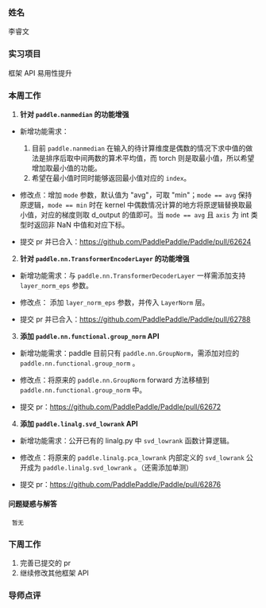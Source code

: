 ### 姓名

李睿文

### 实习项目

框架 API 易用性提升

### 本周工作

1. **针对 `paddle.nanmedian` 的功能增强**

- 新增功能需求：
     1. 目前 `paddle.nanmedian` 在输入的待计算维度是偶数的情况下求中值的做法是排序后取中间两数的算术平均值，而 torch 则是取最小值，所以希望增加取最小值的功能。
     2. 希望在最小值时同时能够返回最小值对应的 `index`。

- 修改点：增加 `mode` 参数，默认值为 "avg"，可取 "min"；`mode == avg` 保持原逻辑，`mode == min` 时在 kernel 中偶数情况计算的地方将原逻辑替换取最小值，对应的梯度则取 d_output 的值即可。当 `mode == avg` 且 `axis` 为 int 类型时返回非 NaN 中值和对应下标。

- 提交 pr 并已合入：https://github.com/PaddlePaddle/Paddle/pull/62624

2. **针对 `paddle.nn.TransformerEncoderLayer` 的功能增强**

- 新增功能需求：与 `paddle.nn.TransformerDecoderLayer` 一样需添加支持 `layer_norm_eps` 参数。

- 修改点： 添加 `layer_norm_eps` 参数，并传入 `LayerNorm` 层。

- 提交 pr 并已合入：https://github.com/PaddlePaddle/Paddle/pull/62788

3. **添加 `paddle.nn.functional.group_norm` API**

- 新增功能需求：paddle 目前只有 `paddle.nn.GroupNorm`，需添加对应的 `paddle.nn.functional.group_norm` 。

- 修改点：将原来的 `paddle.nn.GroupNorm` forward 方法移植到 `paddle.nn.functional.group_norm` 中。

-  提交 pr：https://github.com/PaddlePaddle/Paddle/pull/62672

4. **添加 `paddle.linalg.svd_lowrank` API**

- 新增功能需求：公开已有的 linalg.py 中 `svd_lowrank` 函数计算逻辑。

- 修改点：将原来的 `paddle.linalg.pca_lowrank` 内部定义的 `svd_lowrank` 公开成为 `paddle.linalg.svd_lowrank` 。（还需添加单测）

- 提交 pr：https://github.com/PaddlePaddle/Paddle/pull/62876

#### 问题疑惑与解答

     暂无

### 下周工作

1. 完善已提交的 pr
2. 继续修改其他框架 API

### 导师点评
